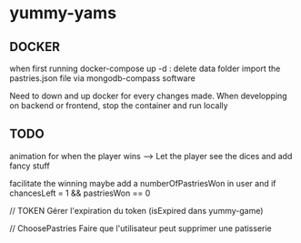 # yummy-yams

## DOCKER
when  first running docker-compose up -d :
delete data folder
import the pastries.json file via mongodb-compass software

Need to down and up docker for every changes made.
When developping on backend or frontend, stop the container and run locally

## TODO
animation for when the player wins
--> Let the player see the dices and add fancy stuff

facilitate the winning
maybe add a numberOfPastriesWon in user and if chancesLeft = 1 && pastriesWon == 0


// TOKEN
Gérer l'expiration du token (isExpired dans yummy-game)

// ChoosePastries
Faire que l'utilisateur peut supprimer une patisserie
